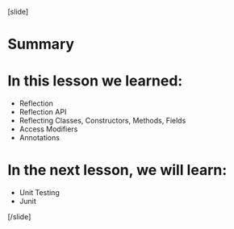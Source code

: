 [slide]
# Summary


# In this lesson we learned:

- Reflection
- Reflection API
- Reflecting Classes, Constructors, Methods, Fields
- Access Modifiers
- Annotations



# In the next lesson, we will learn:

- Unit Testing
- Junit



[/slide]